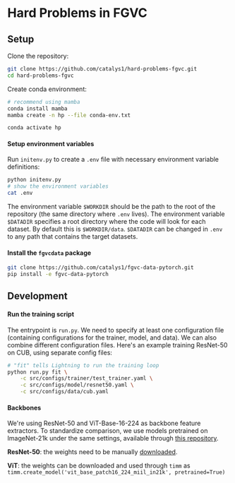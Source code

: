 # Hard Problems in FGVC

## Setup

Clone the repository:
```bash
git clone https://github.com/catalys1/hard-problems-fgvc.git
cd hard-problems-fgvc
```

Create conda environment:
```bash
# recommend using mamba
conda install mamba
mamba create -n hp --file conda-env.txt

conda activate hp
```

#### Setup environment variables

Run `initenv.py` to create a `.env` file with necessary environment variable definitions:
```bash
python initenv.py
# show the environment variables
cat .env
```
The environment variable `$WORKDIR` should be the path to the root of the repository (the same directory where `.env` lives).
The environment variable `$DATADIR` specifies a root directory where the code will look for each dataset.
By default this is `$WORKDIR/data`.
`$DATADIR` can be changed in `.env` to any path that contains the target datasets.

#### Install the `fgvcdata` package

```bash
git clone https://github.com/catalys1/fgvc-data-pytorch.git
pip install -e fgvc-data-pytorch
```


## Development

#### Run the training script

The entrypoint is `run.py`.
We need to specify at least one configuration file (containing configurations for the trainer, model, and data).
We can also combine different configuration files.
Here's an example training ResNet-50 on CUB, using separate config files:
```bash
# "fit" tells Lightning to run the training loop
python run.py fit \
    -c src/configs/trainer/test_trainer.yaml \
    -c src/configs/model/resnet50.yaml \
    -c src/configs/data/cub.yaml
```

#### Backbones

We're using ResNet-50 and ViT-Base-16-224 as backbone feature extractors.
To standardize comparison, we use models pretrained on ImageNet-21k under the same settings,
available through [this repository](https://github.com/Alibaba-MIIL/ImageNet21K#1-pretrained-models--on-imagenet-21k-p-dataset).

**ResNet-50**: the weights need to be manually [downloaded](https://miil-public-eu.oss-eu-central-1.aliyuncs.com/model-zoo/ImageNet_21K_P/models/resnet50_miil_21k.pth).

**ViT**: the weights can be downloaded and used through `timm` as `timm.create_model('vit_base_patch16_224_miil_in21k', pretrained=True)`